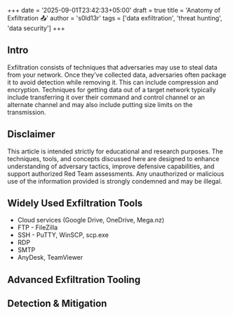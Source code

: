 +++
date = '2025-09-01T23:42:33+05:00'
draft = true
title = 'Anatomy of Exfiltration 📤'
author = 's0ld13r'
tags = ['data exfiltration', 'threat hunting', 'data security']
+++

## Intro

Exfiltration consists of techniques that adversaries may use to steal data from your network. Once they’ve collected data, adversaries often package it to avoid detection while removing it. This can include compression and encryption. Techniques for getting data out of a target network typically include transferring it over their command and control channel or an alternate channel and may also include putting size limits on the transmission.

## Disclaimer
This article is intended strictly for educational and research purposes. The techniques, tools, and concepts discussed here are designed to enhance understanding of adversary tactics, improve defensive capabilities, and support authorized Red Team assessments. Any unauthorized or malicious use of the information provided is strongly condemned and may be illegal.

## Widely Used Exfiltration Tools

- Cloud services (Google Drive, OneDrive, Mega.nz)
- FTP - FileZilla
- SSH - PuTTY, WinSCP, scp.exe
- RDP 
- SMTP
- AnyDesk, TeamViewer

## Advanced Exfiltration Tooling


## Detection & Mitigation


